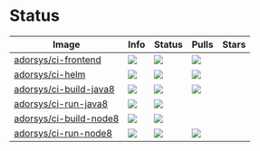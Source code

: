 # Status


| Image | Info | Status | Pulls | Stars |
| ----- | ---- | ------ | ----- | ----- |
| [adorsys/ci-frontend](https://hub.docker.com/r/adorsys/ci-frontend/) | [![](https://images.microbadger.com/badges/image/adorsys/ci-frontend.svg)](https://microbadger.com/images/adorsys/ci-frontend) | ![](https://img.shields.io/docker/build/adorsys/ci-frontend.svg) | ![](https://img.shields.io/docker/pulls/adorsys/ci-frontend.svg) |
| [adorsys/ci-helm](https://hub.docker.com/r/adorsys/ci-helm/) | [![](https://images.microbadger.com/badges/image/adorsys/ci-helm.svg)](https://microbadger.com/images/adorsys/ci-helm) | ![](https://img.shields.io/docker/build/adorsys/ci-helm.svg) | ![](https://img.shields.io/docker/pulls/adorsys/ci-helm.svg) |
| [adorsys/ci-build-java8](https://hub.docker.com/r/adorsys/ci-build-java8/) | [![](https://images.microbadger.com/badges/image/adorsys/ci-build-java8.svg)](https://microbadger.com/images/adorsys/ci-build-java8) | ![](https://img.shields.io/docker/build/adorsys/ci-build-java8.svg) | ![](https://img.shields.io/docker/pulls/adorsys/ci-build-java8.svg) |
| [adorsys/ci-run-java8](https://hub.docker.com/r/adorsys/ci-run-java8/) | [![](https://images.microbadger.com/badges/image/adorsys/ci-run-java8.svg)](https://microbadger.com/images/adorsys/ci-run-java8) | ![](https://img.shields.io/docker/pulls/adorsys/ci-run-java8.svg) |
| [adorsys/ci-build-node8](https://hub.docker.com/r/adorsys/ci-build-node8/) | [![](https://images.microbadger.com/badges/image/adorsys/ci-build-node8.svg)](https://microbadger.com/images/adorsys/ci-build-node8) | ![](https://img.shields.io/docker/pulls/adorsys/ci-build-node8.svg) |
| [adorsys/ci-run-node8](https://hub.docker.com/r/adorsys/ci-run-node8/) | [![](https://images.microbadger.com/badges/image/adorsys/ci-run-node8.svg)](https://microbadger.com/images/adorsys/ci-run-node8) | ![](https://img.shields.io/docker/build/adorsys/ci-run-node8.svg) | ![](https://img.shields.io/docker/pulls/adorsys/ci-run-node8.svg) |